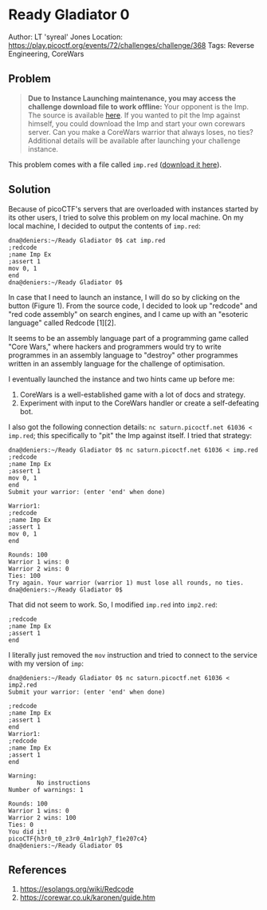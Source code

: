# Ready Gladiator 0

Author: LT 'syreal' Jones
Location: https://play.picoctf.org/events/72/challenges/challenge/368
Tags: Reverse Engineering, CoreWars

## Problem

> __Due to Instance Launching maintenance, you may access the challenge download file to work offline:__ Your opponent is the Imp. The source is available [here](https://artifacts.picoctf.net/c/309/imp.red). If you wanted to pit the Imp against himself, you could download the Imp and start your own corewars server. Can you make a CoreWars warrior that always loses, no ties? Additional details will be available after launching your challenge instance.

This problem comes with a file called ``imp.red`` ([download it here](./imp.red)).

## Solution

Because of picoCTF's servers that are overloaded with instances started by its other users, I tried to solve this problem on my local machine. On my local machine, I decided to output the contents of ``imp.red``:

```
dna@deniers:~/Ready Gladiator 0$ cat imp.red
;redcode
;name Imp Ex
;assert 1
mov 0, 1
end
dna@deniers:~/Ready Gladiator 0$ 
```

In case that I need to launch an instance, I will do so by clicking on the button (Figure 1). From the source code, I decided to look up "redcode" and "red code assembly" on search engines, and I came up with an "esoteric language" called Redcode [1][2]. 

It seems to be an assembly language part of a programming game called "Core Wars," where hackers and programmers would try to write programmes in an assembly language to "destroy" other programmes written in an assembly language for the challenge of optimisation. 

I eventually launched the instance and two hints came up before me:

1. CoreWars is a well-established game with a lot of docs and strategy.
2. Experiment with input to the CoreWars handler or create a self-defeating bot.

I also got the following connection details: ``nc saturn.picoctf.net 61036 < imp.red``; this specifically to "pit" the Imp against itself. I tried that strategy:

```
dna@deniers:~/Ready Gladiator 0$ nc saturn.picoctf.net 61036 < imp.red
;redcode
;name Imp Ex
;assert 1
mov 0, 1
end
Submit your warrior: (enter 'end' when done)

Warrior1:
;redcode
;name Imp Ex
;assert 1
mov 0, 1
end

Rounds: 100
Warrior 1 wins: 0
Warrior 2 wins: 0
Ties: 100
Try again. Your warrior (warrior 1) must lose all rounds, no ties.
dna@deniers:~/Ready Gladiator 0$ 
```

That did not seem to work. So, I modified ``imp.red`` into ``imp2.red``:

```
;redcode
;name Imp Ex
;assert 1
end
```

I literally just removed the ``mov`` instruction and tried to connect to the service with my version of ``imp``:

```
dna@deniers:~/Ready Gladiator 0$ nc saturn.picoctf.net 61036 < imp2.red
Submit your warrior: (enter 'end' when done)

;redcode
;name Imp Ex
;assert 1
end
Warrior1:
;redcode
;name Imp Ex
;assert 1
end

Warning:
        No instructions
Number of warnings: 1

Rounds: 100
Warrior 1 wins: 0
Warrior 2 wins: 100
Ties: 0
You did it!
picoCTF{h3r0_t0_z3r0_4m1r1gh7_f1e207c4}
dna@deniers:~/Ready Gladiator 0$ 
```

## References

1. https://esolangs.org/wiki/Redcode
2. https://corewar.co.uk/karonen/guide.htm

